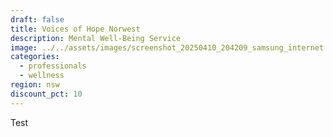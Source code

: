 ```yaml
---
draft: false
title: Voices of Hope Norwest
description: Mental Well-Being Service
image: ../../assets/images/screenshot_20250410_204209_samsung_internet.jpg
categories:
  - professionals
  - wellness
region: nsw
discount_pct: 10
---
```

Test
